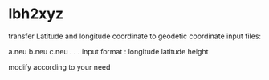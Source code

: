 # lbh2xyz
transfer Latitude and longitude coordinate to geodetic coordinate
input files:

a.neu
b.neu
c.neu
.
.
.
input format : longitude latitude height



modify according to your need
